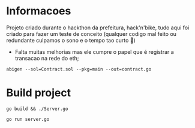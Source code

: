 # Informacoes 

Projeto criado durante o hackthon da prefeitura, hack'n'bike, tudo aqui foi criado para fazer um teste de conceito (qualquer codigo mal feito ou redundante culpamos o sono e o tempo tao curto :ghost:)
- Falta muitas melhorias mas ele cumpre o papel que é registrar a transacao na rede do eth;

``` 
abigen --sol=Contract.sol --pkg=main --out=contract.go
```

# Build project

```
go build && ./Server.go
```

```
go run server.go
```